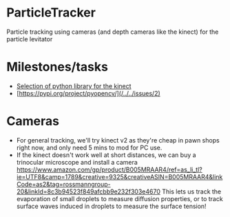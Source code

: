 # ParticleTracker
Particle tracking using cameras (and depth cameras like the kinect) for the particle levitator

# Milestones/tasks

- [Selection of python library for the kinect](/../../issues/1)
- [https://pypi.org/project/pyopencv/](/../../issues/2)

# Cameras
- For general tracking, we'll try kinect v2 as they're cheap in pawn shops right now, and only need 5 mins to mod for PC use.
- If the kinect doesn't work well at short distances, we can buy a trinocular microscope and install a camera https://www.amazon.com/gp/product/B005MRAAR4/ref=as_li_tl?ie=UTF8&camp=1789&creative=9325&creativeASIN=B005MRAAR4&linkCode=as2&tag=rossmanngroup-20&linkId=8c3b94523f849afcbb9e232f303e4670 This lets us track the evaporation of small droplets to measure diffusion properties, or to track surface waves induced in droplets to measure the surface tension!
